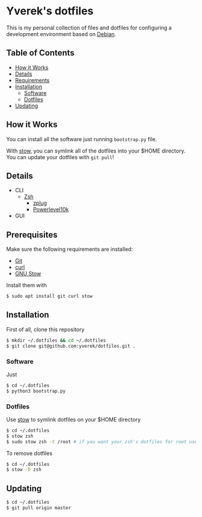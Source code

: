 # Yverek's dotfiles
This is my personal collection of files and dotfiles for configuring a development environment based on 
[Debian](https://www.debian.org/).

## Table of Contents
 * [How it Works](#how-it-works)
 * [Details](#details)
 * [Requirements](#requirements)
 * [Installation](#Installation)
   * [Software](#software)
   * [Dotfiles](#dotfiles)
 * [Updating](#updating)

## How it Works
You can install all the software just running `bootstrap.py` file.

With [stow](https://www.gnu.org/software/stow/), you can symlink all of the dotfiles into your $HOME directory.
You can update your dotfiles with `git pull`!

## Details
 * CLI
   * [Zsh](https://github.com/zsh-users/zsh)
     * [zplug](https://github.com/zplug/zplug)
     * [Powerlevel10k](https://github.com/romkatv/powerlevel10k)
 * GUI

## Prerequisites
Make sure the following requirements are installed:

 * [Git](https://git-scm.com/)
 * [curl](https://curl.haxx.se/)
 * [GNU Stow](https://www.gnu.org/software/stow/)

Install them with
```bash
$ sudo apt install git curl stow
```

## Installation
First of all, clone this repository
```bash
$ mkdir ~/.dotfiles && cd ~/.dotfiles
$ git clone git@github.com:yverek/dotfiles.git .
```

### Software
Just
```bash
$ cd ~/.dotfiles
$ python3 bootstrap.py
```

### Dotfiles
Use [stow](https://www.gnu.org/software/stow/) to symlink dotfiles on your $HOME directory
```bash
$ cd ~/.dotfiles
$ stow zsh
$ sudo stow zsh -t /root # if you want your zsh's dotfiles for root user
```

To remove dotfiles
```bash
$ cd ~/.dotfiles
$ stow -D zsh
```

## Updating
```bash
$ cd ~/.dotfiles
$ git pull origin master
```